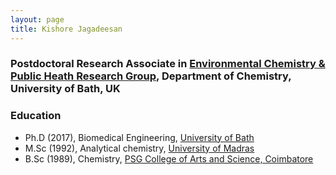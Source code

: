 ```yaml
---
layout: page
title: Kishore Jagadeesan
---
```


###  Postdoctoral Research Associate in [Environmental Chemistry & Public Heath Research Group](https://kasprzykhordern.wordpress.com/), Department of Chemistry, University of Bath, UK 

### Education
* Ph.D (2017), Biomedical Engineering, [University of Bath](http://bme.lth.se/)
* M.Sc (1992), Analytical chemistry, [University of Madras](http://www.unom.ac.in/)
* B.Sc (1989), Chemistry, [PSG College of Arts and Science, Coimbatore](http://www.psgcas.ac.in/)